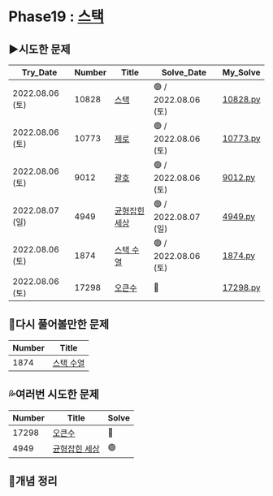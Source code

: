 # Phase19 : [스택](https://www.acmicpc.net/step/11)



## ▶️시도한 문제

| Try_Date        | Number | Title                                                        | Solve_Date           | My_Solve               |
| --------------- | ------ | ------------------------------------------------------------ | -------------------- | ---------------------- |
| 2022.08.06 (토) | 10828  | [스택](https://www.acmicpc.net/problem/10828)         | 🟢 / 2022.08.06 (토) | [10828.py](./10828.py) |
| 2022.08.06 (토) | 10773  | [제로](https://www.acmicpc.net/problem/10773)         | 🟢 / 2022.08.06 (토) | [10773.py](./10773.py) |
| 2022.08.06 (토) | 9012   | [괄호](https://www.acmicpc.net/problem/9012)          | 🟢 / 2022.08.06 (토) | [9012.py](./9012.py)   |
| 2022.08.07 (일) | 4949   | [균형잡힌 세상](https://www.acmicpc.net/problem/4949) | 🟢 / 2022.08.07 (일) | [4949.py](./4949.py)   |
| 2022.08.06 (토) | 1874   | [스택 수열](https://www.acmicpc.net/problem/1874)     | 🟢 / 2022.08.06 (토) | [1874.py](./1874.py)   |
| 2022.08.06 (토) | 17298  | [오큰수](https://www.acmicpc.net/problem/17298)       | 🔴                   | [17298.py](./17298.py) |



## 💫다시 풀어볼만한 문제

| Number | Title                                             |
| ------ | ------------------------------------------------- |
| 1874   | [스택 수열](https://www.acmicpc.net/problem/1874) |



## 💦여러번 시도한 문제

| Number | Title                                                 | Solve |
| ------ | ----------------------------------------------------- | ----- |
| 17298  | [오큰수](https://www.acmicpc.net/problem/17298)       | 🔴     |
| 4949   | [균형잡힌 세상](https://www.acmicpc.net/problem/4949) | 🟢     |



## 📑개념 정리

```python

```
